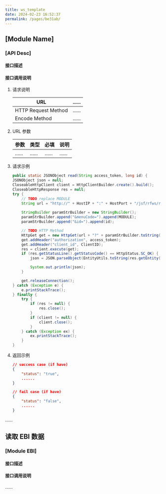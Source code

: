 ```yaml
---
title: ws_template
date: 2024-02-23 16:52:37
permalink: /pages/be31ab/
---
```

## [Module Name]

### [API Desc]

#### 接口描述

#### 接口调用说明

1. 请求说明

    | URL                 | ...... |
    | ------------------- | ------ |
    | HTTP Request Method | ...... |
    | Encode Method       | ...... |

2. URL 参数

    | 参数   | 类型   | 必填   | 说明   |
    | ------ | ------ | ------ | ------ |
    | ...... | ...... | ...... | ...... |

3. 请求示例

    ```java
    public static JSONObject read(String access_token, long id) {
    JSONObject json = null;
    CloseableHttpClient client = HttpClientBuilder.create().build();
    CloseableHttpResponse res = null;
    try {
        // TODO replace MODULE
        String url = "http://" + HostIP + ":" + HostPort + "/jsf/rfws/root/api/read/" + MODULE;
        
        StringBuilder paramStrBuilder = new StringBuilder();
        paramStrBuilder.append("&menuCode=").append(MODULE);
        paramStrBuilder.append("&id=").append(id);
    
        // TODO HTTP Method
        HttpGet get = new HttpGet(url + "?" + paramStrBuilder.toString());
        get.addHeader("authorization", access_token);
        get.addHeader("client_id", ClientID);
        res = client.execute(get);
        if (res.getStatusLine().getStatusCode() == HttpStatus.SC_OK) {
            json = JSON.parseObject(EntityUtils.toString(res.getEntity()));
    
            System.out.println(json);
        }
    
        get.releaseConnection();
    } catch (Exception e) {
        e.printStackTrace();
    } finally {
        try {
            if (res != null) {
                res.close();
            }
            if (client != null) {
                client.close();
            }
        } catch (Exception ex) {
            ex.printStackTrace();
        }
    }
    ```

4. 返回示例

    ```json
    // success case (if have)
    {
        "status": "true",
        ......
    }
    ```
    
    ```json
    // fail case (if have)
    {
        "status": "false",
        ......
    }
    
    ```
    
......


## 读取 EBI 数据

### [Module EBI]

#### 接口描述

#### 接口调用说明

......

